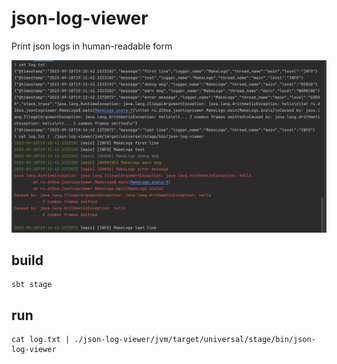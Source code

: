 # json-log-viewer

Print json logs in human-readable form

![screenshot.png](screenshot.png)

## build

```
sbt stage
```

## run

```
cat log.txt | ./json-log-viewer/jvm/target/universal/stage/bin/json-log-viewer
```
